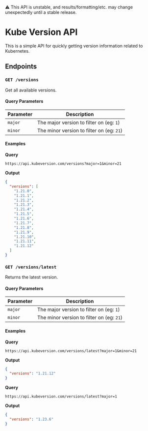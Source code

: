 :warning: This API is unstable, and results/formatting/etc. may change unexpectedly until a stable release.

# Kube Version API
This is a simple API for quickly getting version information related to Kubernetes.

## Endpoints

### `GET /versions`
Get all available versions.

#### Query Parameters
| Parameter | Description                               |
|-----------|-------------------------------------------|
| `major`   | The major version to filter on (eg: `1`)  |
| `minor`   | The minor version to filter on (eg: `21`) |

#### Examples

**Query**
```
https://api.kubeversion.com/versions?major=1&minor=21
```
**Output**
```json
{
  "versions": [
    "1.21.0",
    "1.21.1",
    "1.21.2",
    "1.21.3",
    "1.21.4",
    "1.21.5",
    "1.21.6",
    "1.21.7",
    "1.21.8",
    "1.21.9",
    "1.21.10",
    "1.21.11",
    "1.21.12"
  ]
}
```


### `GET /versions/latest`
Returns the latest version.

#### Query Parameters
| Parameter | Description                               |
|-----------|-------------------------------------------|
| `major`   | The major version to filter on (eg: `1`)  |
| `minor`   | The minor version to filter on (eg: `21`) |

#### Examples

**Query**
```
https://api.kubeversion.com/versions/latest?major=1&minor=21
```
**Output**
```json
{
  "versions": "1.21.12"
}
```

**Query**
```
https://api.kubeversion.com/versions/latest?major=1
```
**Output**
```json
{
  "versions": "1.23.6"
}
```